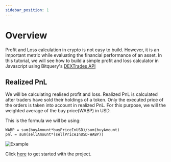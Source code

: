 ```yaml
---
sidebar_position: 1
---
```


# Overview

Profit and Loss calculation in crypto is not easy to build. However, it is an important metric while evaluating the financial performance of an asset. In this tutorial, we will see how to build a simple profit and loss calculator in Javascript using Bitquery's [DEXTrades API](https://docs.bitquery.io/docs/examples/dextrades/dex-api/)

## Realized PnL
We will be calculating realised profit and loss. Realized PnL is calculated after traders have sold their holdings of a token. Only the executed price of the orders is taken into account in realized PnL. For this purpose, we will the weighted average of the buy price(WABP) in USD.

This is the formula we will be using:

```
WABP = sum(buyAmount*buyPriceInUSD)/sum(buyAmount)
pnl = sum(sellAmount*(sellPriceInUSD-WABP))
```

![Example](https://files.oaiusercontent.com/file-1nIzzD1ZGpoCrLAyWS219QD2?se=2024-10-22T10%3A47%3A22Z&sp=r&sv=2024-08-04&sr=b&rscc=max-age%3D604800%2C%20immutable%2C%20private&rscd=attachment%3B%20filename%3D85d6ea28-86bd-4e1a-9a12-a7eb5f4a9cfd.webp&sig=2iik69vD68j7G0RX9qgaB4a20oxAkmCXkYXmYLkaxeY%3D)

Click  [here](https://docs.bitquery.io/docs/usecases/p-l-product/pnl) to get started with the project.
